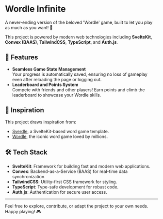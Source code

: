 # Wordle Infinite

A never-ending version of the beloved 'Wordle' game, built to let you play as much as you want! 🎉

This project is powered by modern web technologies including **SvelteKit**, **Convex (BAAS)**, **TailwindCSS**, **TypeScript**, and **Auth.js**.

## 🚀 Features

- **Seamless Game State Management**  
  Your progress is automatically saved, ensuring no loss of gameplay even after reloading the page or logging out.
- **Leaderboard and Points System**  
  Compete with friends and other players! Earn points and climb the leaderboard to showcase your Wordle skills.

## 🌟 Inspiration

This project draws inspiration from:

- [Sverdle](https://sveltekit-template.vercel.app/sverdle), a SvelteKit-based word game template.
- [Wordle](https://www.nytimes.com/games/wordle/index.html), the iconic word game loved by millions.

## 🛠️ Tech Stack

- **SvelteKit**: Framework for building fast and modern web applications.
- **Convex**: Backend-as-a-Service (BAAS) for real-time data synchronization.
- **TailwindCSS**: Utility-first CSS framework for styling.
- **TypeScript**: Type-safe development for robust code.
- **Auth.js**: Authentication for secure user access.

---

Feel free to explore, contribute, or adapt the project to your own needs. Happy playing! 🎮

